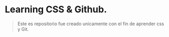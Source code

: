 # Learning CSS & Github.

> Este es repositorio fue creado unicamente con el fin de aprender css y Git.
